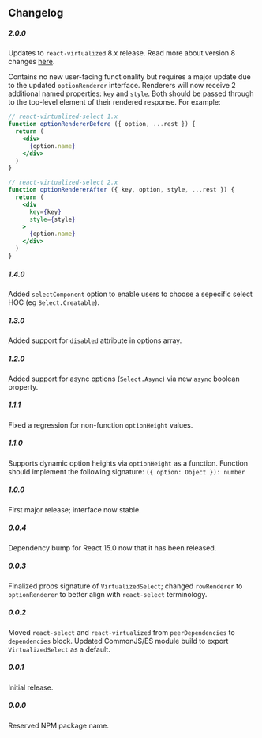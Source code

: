 Changelog
------------

##### 2.0.0
Updates to `react-virtualized` 8.x release.
Read more about version 8 changes [here](https://github.com/bvaughn/react-virtualized/issues/386).

Contains no new user-facing functionality but requires a major update due to the updated `optionRenderer` interface.
Renderers will now receive 2 additional named properties: `key` and `style`.
Both should be passed through to the top-level element of their rendered response.
For example:

```jsx
// react-virtualized-select 1.x
function optionRendererBefore ({ option, ...rest }) {
  return (
    <div>
      {option.name}
    </div>
  )
}

// react-virtualized-select 2.x
function optionRendererAfter ({ key, option, style, ...rest }) {
  return (
    <div
      key={key}
      style={style}
    >
      {option.name}
    </div>
  )
}
```

##### 1.4.0
Added `selectComponent` option to enable users to choose a sepecific select HOC (eg `Select.Creatable`).

##### 1.3.0
Added support for `disabled` attribute in options array.

##### 1.2.0
Added support for async options (`Select.Async`) via new `async` boolean property.

##### 1.1.1
Fixed a regression for non-function `optionHeight` values.

##### 1.1.0
Supports dynamic option heights via `optionHeight` as a function.
Function should implement the following signature: `({ option: Object }): number`

##### 1.0.0
First major release; interface now stable.

##### 0.0.4
Dependency bump for React 15.0 now that it has been released.

##### 0.0.3
Finalized props signature of `VirtualizedSelect`; changed `rowRenderer` to `optionRenderer` to better align with `react-select` terminology.

##### 0.0.2
Moved `react-select` and `react-virtualized` from `peerDependencies` to `dependencies` block.
Updated CommonJS/ES module build to export `VirtualizedSelect` as a default.

##### 0.0.1
Initial release.

##### 0.0.0
Reserved NPM package name.
